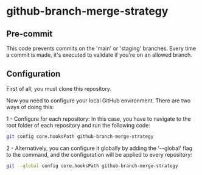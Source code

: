 # github-branch-merge-strategy

## Pre-commit

This code prevents commits on the 'main' or 'staging' branches. Every time a commit is made, it's executed to validate if you're on an allowed branch.

## Configuration

First of all, you must clone this repository.

Now you need to configure your local GitHub environment. There are two ways of doing this:

1 - Configure for each repository: In this case, you have to navigate to the root folder of each repository and run the following code:
```bash
git config core.hooksPath github-branch-merge-strategy
```

2 - Alternatively, you can configure it globally by adding the '--global' flag to the command, and the configuration will be applied to every repository:

```bash
git --global config core.hooksPath github-branch-merge-strategy
```
